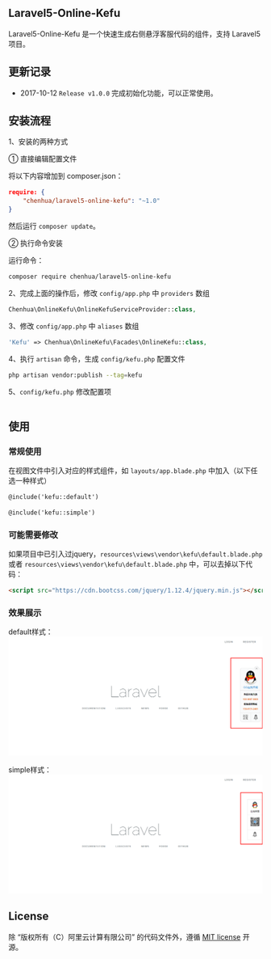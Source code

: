 Laravel5-Online-Kefu
---------

Laravel5-Online-Kefu 是一个快速生成右侧悬浮客服代码的组件，支持 Laravel5 项目。


## 更新记录

* 2017-10-12 `Release v1.0.0` 完成初始化功能，可以正常使用。

## 安装流程

1、安装的两种方式

① 直接编辑配置文件

将以下内容增加到 composer.json：

```json
require: {
    "chenhua/laravel5-online-kefu": "~1.0"
}
```

然后运行 `composer update`。

② 执行命令安装

运行命令：

```bash
composer require chenhua/laravel5-online-kefu
```

2、完成上面的操作后，修改 `config/app.php` 中 `providers` 数组

```php
Chenhua\OnlineKefu\OnlineKefuServiceProvider::class,
```

3、修改 `config/app.php` 中 `aliases` 数组

```php
'Kefu' => Chenhua\OnlineKefu\Facades\OnlineKefu::class,
```

4、执行 `artisan` 命令，生成 `config/kefu.php` 配置文件

```bash
php artisan vendor:publish --tag=kefu
```

5、`config/kefu.php` 修改配置项

```bash

```

## 使用

### 常规使用

在视图文件中引入对应的样式组件，如 `layouts/app.blade.php` 中加入（以下任选一种样式）

```html
@include('kefu::default')
```

```html
@include('kefu::simple')
```

### 可能需要修改

如果项目中已引入过jquery，`resources\views\vendor\kefu\default.blade.php` 或者 `resources\views\vendor\kefu\default.blade.php`
中，可以去掉以下代码：

```html
<script src="https://cdn.bootcss.com/jquery/1.12.4/jquery.min.js"></script>
```

### 效果展示

default样式：
![default.png](./images/default.png)

simple样式：
![simple.png](./images/simple.png)



## License
除 “版权所有（C）阿里云计算有限公司” 的代码文件外，遵循 [MIT license](http://opensource.org/licenses/MIT) 开源。


